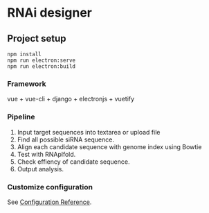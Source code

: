 
# RNAi designer

## Project setup
```
npm install
npm run electron:serve
npm run electron:build
```

### Framework
vue + vue-cli + django + electronjs + vuetify

### Pipeline
1. Input target sequences into textarea or upload file
2. Find all possible siRNA sequence.
3. Align each candidate sequence with genome index using Bowtie
4. Test with RNAplfold.
5. Check effiency of candidate sequence.
6. Output analysis.


### Customize configuration
See [Configuration Reference](https://cli.vuejs.org/config/).
